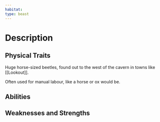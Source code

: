 ```yaml
---
habitat: 
type: beast
---
```


# Description

## Physical Traits

Huge horse-sized beetles, found out to the west of the cavern in towns like [[Lookout]].

Often used for manual labour, like a horse or ox would be.

## Abilities


## Weaknesses and Strengths

